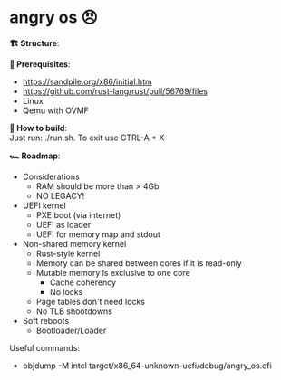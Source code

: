 # angry os 😠

**🏗 Structure**:

**📝 Prerequisites**:

- https://sandpile.org/x86/initial.htm
- https://github.com/rust-lang/rust/pull/56769/files
- Linux
- Qemu with OVMF

**🧱 How to build**:  
Just run: ./run.sh. To exit use CTRL-A + X

**🏎 Roadmap**:

- Considerations
  - RAM should be more than > 4Gb
  - NO LEGACY!
- UEFI kernel
  - PXE boot (via internet)
  - UEFI as loader
  - UEFI for memory map and stdout
- Non-shared memory kernel
  - Rust-style kernel
  - Memory can be shared between cores if it is read-only
  - Mutable memory is exclusive to one core
    - Cache coherency
    - No locks
  - Page tables don't need locks
  - No TLB shootdowns
- Soft reboots
  - Bootloader/Loader

Useful commands:

- objdump -M intel target/x86_64-unknown-uefi/debug/angry_os.efi
